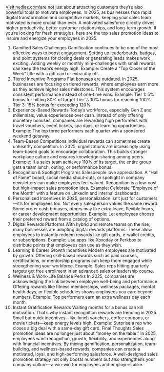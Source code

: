 <a href="https://nediaz.com/blog/sales-promotion-ideas">Visit nediaz.com!</a>are not just about attracting customers they’re also powerful tools to motivate employees. In 2025, as businesses face rapid digital transformation and competitive markets, keeping your sales team motivated is more crucial than ever. A motivated salesforce directly drives higher productivity, better customer relationships, and long-term growth.
If you’re looking for fresh strategies, here are the top sales promotion ideas to inspire and energize your employees in 2025.
1. Gamified Sales Challenges
Gamification continues to be one of the most effective ways to boost engagement. Setting up leaderboards, badges, and point systems for closing deals or generating leads makes work exciting. Adding weekly or monthly mini-challenges with small rewards can keep the team’s energy high.
 Example: Create a “Top Closer of the Week” title with a gift card or extra day off.
2. Tiered Incentive Programs
Flat bonuses are outdated. In 2025, businesses are focusing on tiered rewards, where employees earn more as they achieve higher sales milestones. This system encourages consistent performance instead of one-time wins.
 Example:
Tier 1: 5% bonus for hitting 80% of target
Tier 2: 10% bonus for reaching 100%
Tier 3: 15% bonus for exceeding 120%
3. Experience-Based Rewards
Today’s workforce, especially Gen Z and millennials, value experiences over cash. Instead of only offering monetary bonuses, companies are rewarding high performers with travel vouchers, event tickets, spa days, or learning opportunities.
 Example: The top three performers each quarter win a sponsored weekend getaway.
4. Team-Based Competitions
Individual rewards can sometimes create unhealthy competition. In 2025, organizations are increasingly using team-based goals to encourage collaboration. This builds stronger workplace culture and ensures knowledge-sharing among peers.
 Example: If a sales team achieves 110% of its target, the entire group gets a team lunch, outing, or performance bonus.
5. Recognition & Spotlight Programs
Salespeople love appreciation. A “Hall of Fame” board, social media shout-outs, or spotlight in company newsletters can make employees feel valued. Recognition is a low-cost but high-impact sales promotion idea.
 Example: Celebrate “Employee of the Month” with a feature on LinkedIn and internal dashboards.
6. Personalized Incentives
In 2025, personalization isn’t just for customers—it’s for employees too. Not every salesperson values the same reward. Some prefer cash bonuses, others may like extra leave, flexible hours, or career development opportunities.
Example: Let employees choose their preferred reward from a catalog of options.
7. Digital Rewards Platforms
With hybrid and remote teams on the rise, many businesses are adopting digital rewards platforms. These allow employees to instantly redeem rewards like gift cards, e-wallet credits, or subscriptions.
Example: Use apps like Xoxoday or Perkbox to distribute points that employees can use as they wish.
8. Learning & Career Growth Incentives
Modern employees are motivated by growth. Offering skill-based rewards such as paid courses, certifications, or mentorship programs can keep them engaged while strengthening your workforce.
 Example: Sales reps hitting quarterly targets get free enrollment in an advanced sales or leadership course.
9. Wellness & Work-Life Balance Perks
In 2025, companies are acknowledging the link between employee well-being and performance. Offering rewards like fitness memberships, wellness packages, mental health days, or flexible schedules shows employees you care beyond numbers.
 Example: Top performers earn an extra wellness day each month.
10. Instant Gratification Rewards
Waiting months for a bonus can kill motivation. That’s why instant recognition rewards are trending in 2025. Small but quick incentives—like lunch vouchers, coffee coupons, or movie tickets—keep energy levels high.
 Example: Surprise a rep who closes a big deal with a same-day gift card.
Final Thoughts
Sales promotion ideas are no longer just about “money on the table.” In 2025, employees want recognition, growth, flexibility, and experiences along with financial incentives. By mixing gamification, personalization, team-building, and wellness-based rewards, companies can create a motivated, loyal, and high-performing salesforce.
A well-designed sales promotion strategy not only boosts numbers but also strengthens your company culture—a win-win for employees and employers alike.

